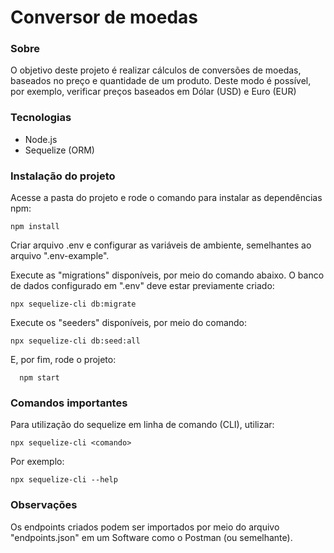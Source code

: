 # Conversor de moedas

### Sobre

O objetivo deste projeto é realizar cálculos de conversões de moedas, baseados no preço e quantidade de um produto. Deste modo é possível, por exemplo, verificar preços baseados em Dólar (USD) e Euro (EUR)

### Tecnologias

- Node.js
- Sequelize (ORM)

### Instalação do projeto

Acesse a pasta do projeto e rode o comando para instalar as dependências npm:

    npm install

Criar arquivo .env e configurar as variáveis de ambiente, semelhantes ao arquivo ".env-example".

Execute as "migrations" disponíveis, por meio do comando abaixo. O banco de dados configurado em ".env" deve estar previamente criado:

    npx sequelize-cli db:migrate

Execute os "seeders" disponíveis, por meio do comando:

    npx sequelize-cli db:seed:all

E, por fim, rode o projeto:

```
  npm start
```

### Comandos importantes

Para utilização do sequelize em linha de comando (CLI), utilizar:

    npx sequelize-cli <comando>

Por exemplo:

    npx sequelize-cli --help

### Observações

Os endpoints criados podem ser importados por meio do arquivo "endpoints.json" em um Software como o Postman (ou semelhante).
